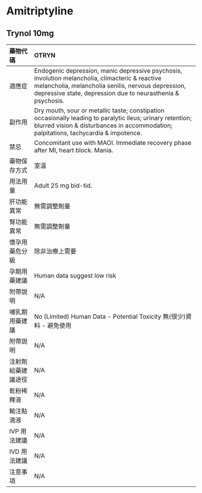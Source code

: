 # Amitriptyline

## Trynol 10mg

| 藥物代碼           | OTRYN                                                                                                                                                                                                                |
|:-------------------|:---------------------------------------------------------------------------------------------------------------------------------------------------------------------------------------------------------------------|
| 適應症             | Endogenic depression, manic depressive psychosis, involution melancholia, climacteric & reactive melancholia, melancholia senilis, nervous depression, depressive state, depression due to neurasthenia & psychosis. |
| 副作用             | Dry mouth, sour or metallic taste; constipation occasionally leading to paralytic ileus; urinary retention; blurred vision & disturbances in accommodation; palpitations, tachycardia & impotence.                   |
| 禁忌               | Concomitant use with MAOI. Immediate recovery phase after MI, heart block. Mania.                                                                                                                                    |
| 藥物保存方式       | 室溫                                                                                                                                                                                                                 |
| 用法用量           | Adult 25 mg bid-tid.                                                                                                                                                                                                 |
| 肝功能異常         | 無需調整劑量                                                                                                                                                                                                         |
| 腎功能異常         | 無需調整劑量                                                                                                                                                                                                         |
| 懷孕用藥危分級     | 除非治療上需要                                                                                                                                                                                                       |
| 孕期用藥建議       | Human data suggest low risk                                                                                                                                                                                          |
| 附帶說明           | N/A                                                                                                                                                                                                                  |
| 哺乳期用藥建議     | No (Limited) Human Data - Potential Toxicity 無(很少)資料 - 避免使用                                                                                                                                                 |
| 附帶說明           | N/A                                                                                                                                                                                                                  |
| 注射劑給藥建議途徑 | N/A                                                                                                                                                                                                                  |
| 乾粉稀釋液         | N/A                                                                                                                                                                                                                  |
| 輸注點滴液         | N/A                                                                                                                                                                                                                  |
| IVP 用法建議       | N/A                                                                                                                                                                                                                  |
| IVD 用法建議       | N/A                                                                                                                                                                                                                  |
| 注意事項           | N/A                                                                                                                                                                                                                  |

